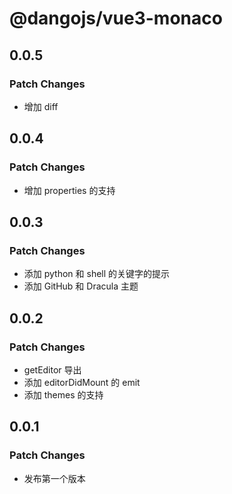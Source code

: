 # @dangojs/vue3-monaco

## 0.0.5

### Patch Changes

- 增加 diff

## 0.0.4

### Patch Changes

- 增加 properties 的支持

## 0.0.3

### Patch Changes

- 添加 python 和 shell 的关键字的提示
- 添加 GitHub 和 Dracula 主题

## 0.0.2

### Patch Changes

- getEditor 导出
- 添加 editorDidMount 的 emit
- 添加 themes 的支持

## 0.0.1

### Patch Changes

- 发布第一个版本
